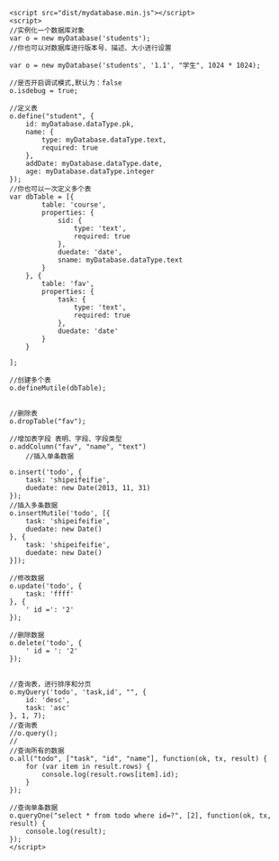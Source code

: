 

    <script src="dist/mydatabase.min.js"></script>
    <script>
    //实例化一个数据库对象
    var o = new myDatabase('students');
    //你也可以对数据库进行版本号、描述、大小进行设置

    var o = new myDatabase('students', '1.1', "学生", 1024 * 1024);

    //是否开启调试模式,默认为：false
    o.isdebug = true;

    //定义表
    o.define("student", {
        id: myDatabase.dataType.pk,
        name: {
            type: myDatabase.dataType.text,
            required: true
        },
        addDate: myDatabase.dataType.date,
        age: myDatabase.dataType.integer
    });
    //你也可以一次定义多个表
    var dbTable = [{
            table: 'course',
            properties: {
                sid: {
                    type: 'text',
                    required: true
                },
                duedate: 'date',
                sname: myDatabase.dataType.text
            }
        }, {
            table: 'fav',
            properties: {
                task: {
                    type: 'text',
                    required: true
                },
                duedate: 'date'
            }
        }

    ];

    //创建多个表
    o.defineMutile(dbTable);


    //删除表
    o.dropTable("fav");

    //增加表字段 表明、字段、字段类型
    o.addColumn("fav", "name", "text")
        //插入单条数据

    o.insert('todo', {
        task: 'shipeifeifie',
        duedate: new Date(2013, 11, 31)
    });
    //插入多条数据
    o.insertMutile('todo', [{
        task: 'shipeifeifie',
        duedate: new Date()
    }, {
        task: 'shipeifeifie',
        duedate: new Date()
    }]);

    //修改数据
    o.update('todo', {
        task: 'ffff'
    }, {
        ' id =': '2'
    });

    //删除数据
    o.delete('todo', {
        ' id = ': '2'
    });


    //查询表，进行排序和分页
    o.myQuery('todo', 'task,id', "", {
        id: 'desc',
        task: 'asc'
    }, 1, 7);
    //查询表
    //o.query();
    //
    //查询所有的数据
    o.all("todo", ["task", "id", "name"], function(ok, tx, result) {
        for (var item in result.rows) {
            console.log(result.rows[item].id);
        }
    });

    //查询单条数据
    o.queryOne("select * from todo where id=?", [2], function(ok, tx, result) {
        console.log(result);
    });
    </script>
</head>

<body>
</body>

</html>
